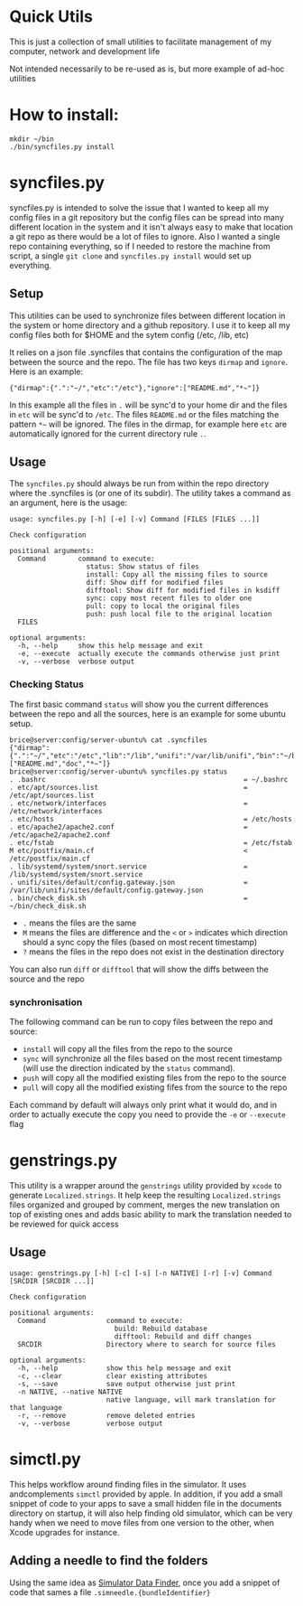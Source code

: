 # Quick Utils

This is just a collection of small utilities to facilitate management of my computer, network and development life

Not intended necessarily to be re-used as is, but more example of ad-hoc utilities

# How to install:

```
mkdir ~/bin
./bin/syncfiles.py install
```

# syncfiles.py

syncfiles.py is intended to solve the issue that I wanted to keep all my config files in a git repository but the config files can be spread into many different location in the system and it isn't always easy to make that location a git repo as there would be a lot of files to ignore. Also I wanted a single repo containing everything, so if I needed to restore the machine from script, a single `git clone` and `syncfiles.py install` would set up everything.

## Setup

This utilities can be used to synchronize files between different location in the system or home directory and a github repository. I use it to keep all my config files both for $HOME and the sytem config (/etc, /lib, etc)

It relies on a json file .syncfiles that contains the configuration of the map between the source and the repo. The file has two keys `dirmap` and `ignore`. Here is an example:

```
{"dirmap":{".":"~/","etc":"/etc"},"ignore":["README.md","*~"]}
```

In this example all the files in `.` will be sync'd to your home dir and the files in `etc` will be sync'd to `/etc`. The files `README.md` or the files matching the pattern `*~` will be ignored. The files in the dirmap, for example here `etc` are automatically ignored for the current directory rule `.`.

## Usage

The `syncfiles.py` should always be run from within the repo directory where the .syncfiles is (or one of its subdir). The utility takes a command as an argument, here is the usage:

```
usage: syncfiles.py [-h] [-e] [-v] Command [FILES [FILES ...]]

Check configuration

positional arguments:
  Command        command to execute:
                   status: Show status of files
                   install: Copy all the missing files to source
                   diff: Show diff for modified files
                   difftool: Show diff for modified files in ksdiff
                   sync: copy most recent files to older one
                   pull: copy to local the original files
                   push: push local file to the original location
  FILES

optional arguments:
  -h, --help     show this help message and exit
  -e, --execute  actually execute the commands otherwise just print
  -v, --verbose  verbose output
```

### Checking Status

The first basic command `status` will show you the current differences between the repo and all the sources, here is an example for some ubuntu setup.

```
brice@server:config/server-ubuntu% cat .syncfiles
{"dirmap":{".":"~/","etc":"/etc","lib":"/lib","unifi":"/var/lib/unifi","bin":"~/bin"},"ignore":["README.md","doc","*~"]}
brice@server:config/server-ubuntu% syncfiles.py status
. .bashrc                                                 = ~/.bashrc
. etc/apt/sources.list                                    = /etc/apt/sources.list
. etc/network/interfaces                                  = /etc/network/interfaces
. etc/hosts                                               = /etc/hosts
. etc/apache2/apache2.conf                                = /etc/apache2/apache2.conf
. etc/fstab                                               = /etc/fstab
M etc/postfix/main.cf                                     < /etc/postfix/main.cf
. lib/systemd/system/snort.service                        = /lib/systemd/system/snort.service
. unifi/sites/default/config.gateway.json                 = /var/lib/unifi/sites/default/config.gateway.json
. bin/check_disk.sh                                       = ~/bin/check_disk.sh
```

* `.` means the files are the same
* `M` means the files are difference and the `<` or `>` indicates which direction should a sync copy the files (based on most recent timestamp)
* `?` means the files in the repo does not exist in the destination directory

You can also run `diff` or `difftool` that will show the diffs between the source and the repo

### synchronisation

The following command can be run to copy files between the repo and source:

* `install` will copy all the files from the repo to the source
* `sync` will synchronize all the files based on the most recent timestamp (will use the direction indicated by the `status` command).
* `push` will copy all the modified existing files from the repo to the source
* `pull` will copy all the modified existing fifes from the source to the repo

Each command by default will always only print what it would do, and in order to actually execute the copy you need to provide the `-e` or `--execute` flag

# genstrings.py

This utility is a wrapper around the `genstrings` utility provided by `xcode` to generate `Localized.strings`. It help keep the resulting `Localized.strings` files organized and grouped by comment, merges the new translation on top of existing ones and adds basic ability to mark the translation needed to be reviewed for quick access

## Usage

```
usage: genstrings.py [-h] [-c] [-s] [-n NATIVE] [-r] [-v] Command [SRCDIR [SRCDIR ...]]

Check configuration

positional arguments:
  Command               command to execute:
                          build: Rebuild database
                          difftool: Rebuild and diff changes
  SRCDIR                Directory where to search for source files

optional arguments:
  -h, --help            show this help message and exit
  -c, --clear           clear existing attributes
  -s, --save            save output otherwise just print
  -n NATIVE, --native NATIVE
                        native language, will mark translation for that language
  -r, --remove          remove deleted entries
  -v, --verbose         verbose output
```

# simctl.py

This helps workflow around finding files in the simulator. It uses andcomplements `simctl` provided by apple. In addition, if you add a small snippet of code to your apps to save a small hidden file in the documents directory on startup, it will also help finding old simulator, which can be very handy when we need to move files from one version to the other, when Xcode upgrades for instance.

## Adding a needle to find the folders

Using the same idea as [Simulator Data Finder](https://github.com/roznet/iossimfinder), once you add a snippet of code that sames a file `.simneedle.{bundleIdentifier}`


